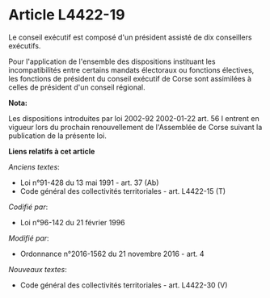 # Article L4422-19

Le conseil exécutif est composé d'un président assisté de dix conseillers exécutifs.

Pour l'application de l'ensemble des dispositions instituant les incompatibilités entre certains mandats électoraux ou
fonctions électives, les fonctions de président du conseil exécutif de Corse sont assimilées à celles de président d'un
conseil régional.

**Nota:**

Les dispositions introduites par loi 2002-92 2002-01-22 art. 56 I entrent en vigueur lors du prochain renouvellement de
l'Assemblée de Corse suivant la publication de la présente loi.

**Liens relatifs à cet article**

_Anciens textes_:

  - Loi n°91-428 du 13 mai 1991 - art. 37 (Ab)
  - Code général des collectivités territoriales - art. L4422-15 (T)

_Codifié par_:

  - Loi n°96-142 du 21 février 1996

_Modifié par_:

  - Ordonnance n°2016-1562 du 21 novembre 2016 - art. 4

_Nouveaux textes_:

  - Code général des collectivités territoriales - art. L4422-30 (V)
